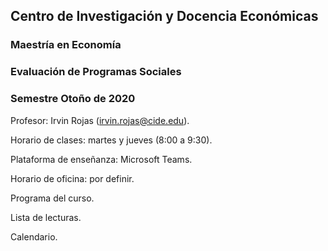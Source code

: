 ## Centro de Investigación y Docencia Económicas
### Maestría en Economía
### Evaluación de Programas Sociales
### Semestre Otoño de 2020

Profesor: Irvin Rojas (irvin.rojas@cide.edu).

Horario de clases: martes y jueves (8:00 a 9:30).

Plataforma de enseñanza: Microsoft Teams.

Horario de oficina: por definir.

Programa del curso.

Lista de lecturas.

Calendario.